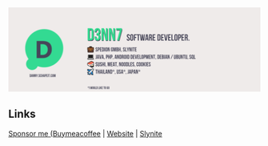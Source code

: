 <div align="center">
<img max-width="800" src="https://raw.githubusercontent.com/D3nn7/D3nn7/master/assets/github-banner.jpg"/>
</div>

## Links
[Sponsor me (Buymeacoffee](https://www.buymeacoffee.com/d3nn7) | 
[Website](https://danny.schapeit.com) | 
[Slynite](https://slynite.com)
